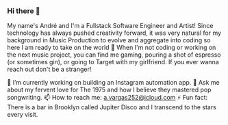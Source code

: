 ### Hi there 👋

My name's André and I'm a Fullstack Software Engineer and Artist! Since technology has always pushed creativity forward, it was very natural for my background in Music Production to evolve and aggregate into coding so here I am ready to take on the world 😤 When I'm not coding or working on the next music project, you can find me gaming, pouring a shot of espresso (or sometimes gin), or going to Target with my girlfriend. If you ever wanna reach out don't be a stranger!

🔭 I’m currently working on building an Instagram automation app.
💬 Ask me about my fervent love for The 1975 and how I believe they mastered pop songwriting.
📫 How to reach me: a.vargas252@icloud.com
⚡ Fun fact: There is a bar in Brooklyn called Jupiter Disco and I transcend to the stars every visit.

<!--
**losttherexo/losttherexo** is a ✨ _special_ ✨ repository because its `README.md` (this file) appears on your GitHub profile.

Here are some ideas to get you started:

- 🔭 I’m currently working on ...
- 🌱 I’m currently learning ...
- 👯 I’m looking to collaborate on ...
- 🤔 I’m looking for help with ...
- 💬 Ask me about ...
- 📫 How to reach me: ...
- 😄 Pronouns: ...
- ⚡ Fun fact: ...
-->
